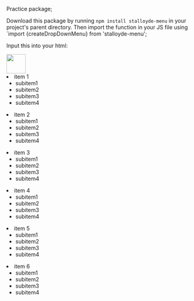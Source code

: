 Practice package;

Download this package by running `npm install stalloyde-menu` in your project's parent directory.
Then import the function in your JS file using `import {createDropDownMenu} from 'stalloyde-menu';

Input this into your html:
<div id="dashboard">
  <img src="<%=require('/home/stalloyde/repos/to-do-list/src/images/menu_FILL0_wght400_GRAD0_opsz48.svg')%>" height="50"
    width="50" />
</div>
<div class="dropdown-menu">
  <li class="menu-item">item 1
    <ul class="dropdown-submenu">
      <li>subitem1</li>
      <li>subitem2</li>
      <li>subitem3</li>
      <li>subitem4</li>
    </ul>
  </li>
  <li class="menu-item">item 2
    <ul class="dropdown-submenu">
      <li>subitem1</li>
      <li>subitem2</li>
      <li>subitem3</li>
      <li>subitem4</li>
    </ul>
  </li>
  <li class="menu-item">item 3
    <ul class="dropdown-submenu">
      <li>subitem1</li>
      <li>subitem2</li>
      <li>subitem3</li>
      <li>subitem4</li>
    </ul>
  </li>
  <li class="menu-item">item 4
    <ul class="dropdown-submenu">
      <li>subitem1</li>
      <li>subitem2</li>
      <li>subitem3</li>
      <li>subitem4</li>
    </ul>
  </li>
  <li class="menu-item">item 5
    <ul class="dropdown-submenu">
      <li>subitem1</li>
      <li>subitem2</li>
      <li>subitem3</li>
      <li>subitem4</li>
    </ul>
  </li>
  <li class="menu-item">item 6
    <ul class="dropdown-submenu">
      <li>subitem1</li>
      <li>subitem2</li>
      <li>subitem3</li>
      <li>subitem4</li>
    </ul>
  </li>
</div>